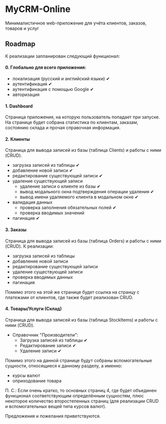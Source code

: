 # MyCRM-Online
Минималистичное web-приложение для учёта клиентов, заказов, товаров и услуг

## Roadmap
К реализации запланирован следующий функционал:

#### 0. Глобально для всего приложения:
* локализация (русский и английский языки) ✔
* аутентификация ✔
* аутентификация с помощью Google ✔
* авторизация

#### 1. Dashboard
Страница приложения, на которую пользователь попадает при запуске. На странице будет собрана статистика по клиентам, заказам, состоянию склада и прочая справочная информация.

#### 2. Клиенты
Страница для вывода записей из базы (таблица Clients) и работы с ними (CRUD).
* загрузка записей из таблицы ✔
* добавление новой записи ✔
* редактирование существующей записи ✔
* удаление существующей записи
    * удаление записи о клиенте из базы ✔
    * вывод модального окна подтверждения операции удаления ✔
    * вывод имени удаляемого клиента в модальном окне ✔
* валидация данных
    * проверка заполнения обязательных полей ✔
    * проверка вводимых значений
* пагинация ✔

#### 3. Заказы
Страница для вывода записей из базы (таблица Orders) и работы с ними (CRUD).
К реализации:
- загрузка записей из таблицы
- добавление новой записи
- редактирование существующей записи
- удаление существующей записи
- проверка вводимых данных
- пагинация
 
Помимо этого на этой же странице будет ссылка на странцу с платежами от клиентов, где также будет реализован CRUD.
 
#### 4. Товары/Услуги (Склад)
Страница для вывода записей из базы (таблица StockItems) и работы с ними (CRUD).

* Справочник "Производители":
    * Загрузка записей из таблицы ✔
    * Редактирование записи ✔
    * Удаление записи ✔

Помимо этого на данной странице будут собраны вспомогательные сущности, относящиеся к данному разделу, а именно:
- курсы валют
- оприходование товара
 
П. С.:
Если очень кратко, то основных страниц 4, где будет объединен функционал соответствующим определённым сущностям, плюс некоторое количество второстепенных страниц (для реализации CRUD и вспомогательных вещей типа курсов валют).

Предложения и пожелания приветствуются.